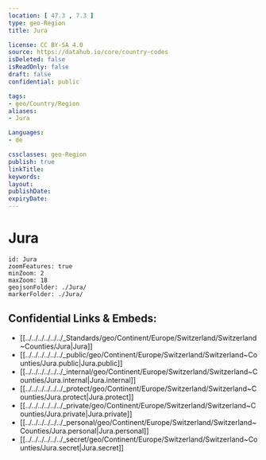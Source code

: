 ```yaml
---
location: [ 47.3 , 7.3 ] 
type: geo-Region
title: Jura

license: CC BY-SA 4.0
source: https://datahub.io/core/country-codes
isDeleted: false
isReadOnly: false
draft: false
confidential: public

tags:
- geo/Country/Region
aliases:
- Jura

Languages:
- de

cssclasses: geo-Region
publish: true
linkTitle: 
keywords: 
layout: 
publishDate: 
expiryDate: 
---
```


# Jura

```leaflet
id: Jura
zoomFeatures: true 
minZoom: 2 
maxZoom: 18
geojsonFolder: ./Jura/
markerFolder: ./Jura/
```


## Confidential Links & Embeds: 
- [[../../../../../../_Standards/geo/Continent/Europe/Switzerland/Switzerland~Counties/Jura|Jura]] 
- [[../../../../../../_public/geo/Continent/Europe/Switzerland/Switzerland~Counties/Jura.public|Jura.public]] 
- [[../../../../../../_internal/geo/Continent/Europe/Switzerland/Switzerland~Counties/Jura.internal|Jura.internal]] 
- [[../../../../../../_protect/geo/Continent/Europe/Switzerland/Switzerland~Counties/Jura.protect|Jura.protect]] 
- [[../../../../../../_private/geo/Continent/Europe/Switzerland/Switzerland~Counties/Jura.private|Jura.private]] 
- [[../../../../../../_personal/geo/Continent/Europe/Switzerland/Switzerland~Counties/Jura.personal|Jura.personal]] 
- [[../../../../../../_secret/geo/Continent/Europe/Switzerland/Switzerland~Counties/Jura.secret|Jura.secret]] 

